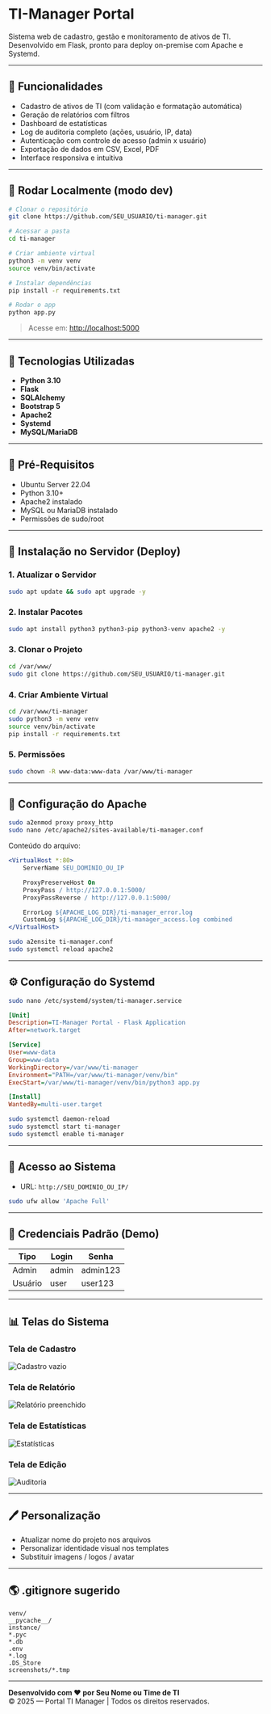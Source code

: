 # TI-Manager Portal

Sistema web de cadastro, gestão e monitoramento de ativos de TI. Desenvolvido em Flask, pronto para deploy on-premise com Apache e Systemd.

---

## 📌 Funcionalidades

- Cadastro de ativos de TI (com validação e formatação automática)
- Geração de relatórios com filtros
- Dashboard de estatísticas
- Log de auditoria completo (ações, usuário, IP, data)
- Autenticação com controle de acesso (admin x usuário)
- Exportação de dados em CSV, Excel, PDF
- Interface responsiva e intuitiva

---

## 🚀 Rodar Localmente (modo dev)

```bash
# Clonar o repositório
git clone https://github.com/SEU_USUARIO/ti-manager.git

# Acessar a pasta
cd ti-manager

# Criar ambiente virtual
python3 -m venv venv
source venv/bin/activate

# Instalar dependências
pip install -r requirements.txt

# Rodar o app
python app.py
```

> Acesse em: [http://localhost:5000](http://localhost:5000)

---

## 🔢 Tecnologias Utilizadas

- **Python 3.10**
- **Flask**
- **SQLAlchemy**
- **Bootstrap 5**
- **Apache2**
- **Systemd**
- **MySQL/MariaDB**

---

## 🔢 Pré-Requisitos

- Ubuntu Server 22.04
- Python 3.10+
- Apache2 instalado
- MySQL ou MariaDB instalado
- Permissões de sudo/root

---

## 📂 Instalação no Servidor (Deploy)

### 1. Atualizar o Servidor

```bash
sudo apt update && sudo apt upgrade -y
```

### 2. Instalar Pacotes

```bash
sudo apt install python3 python3-pip python3-venv apache2 -y
```

### 3. Clonar o Projeto

```bash
cd /var/www/
sudo git clone https://github.com/SEU_USUARIO/ti-manager.git
```

### 4. Criar Ambiente Virtual

```bash
cd /var/www/ti-manager
sudo python3 -m venv venv
source venv/bin/activate
pip install -r requirements.txt
```

### 5. Permissões

```bash
sudo chown -R www-data:www-data /var/www/ti-manager
```

---

## 🚧 Configuração do Apache

```bash
sudo a2enmod proxy proxy_http
sudo nano /etc/apache2/sites-available/ti-manager.conf
```

Conteúdo do arquivo:

```apache
<VirtualHost *:80>
    ServerName SEU_DOMINIO_OU_IP

    ProxyPreserveHost On
    ProxyPass / http://127.0.0.1:5000/
    ProxyPassReverse / http://127.0.0.1:5000/

    ErrorLog ${APACHE_LOG_DIR}/ti-manager_error.log
    CustomLog ${APACHE_LOG_DIR}/ti-manager_access.log combined
</VirtualHost>
```

```bash
sudo a2ensite ti-manager.conf
sudo systemctl reload apache2
```

---

## ⚙️ Configuração do Systemd

```bash
sudo nano /etc/systemd/system/ti-manager.service
```

```ini
[Unit]
Description=TI-Manager Portal - Flask Application
After=network.target

[Service]
User=www-data
Group=www-data
WorkingDirectory=/var/www/ti-manager
Environment="PATH=/var/www/ti-manager/venv/bin"
ExecStart=/var/www/ti-manager/venv/bin/python3 app.py

[Install]
WantedBy=multi-user.target
```

```bash
sudo systemctl daemon-reload
sudo systemctl start ti-manager
sudo systemctl enable ti-manager
```

---

## 🚪 Acesso ao Sistema

- URL: `http://SEU_DOMINIO_OU_IP/`

```bash
sudo ufw allow 'Apache Full'
```

---

## 📄 Credenciais Padrão (Demo)

| Tipo | Login | Senha |
|------|--------|--------|
| Admin | admin | admin123 |
| Usuário | user | user123 |

---

## 📊 Telas do Sistema

### Tela de Cadastro

![Cadastro vazio](public\screenshots\cadastro_vazio.png)

### Tela de Relatório

![Relatório preenchido](public/screenshots/relatorio_preenchido.png)

### Tela de Estatísticas

![Estatísticas](public/screenshots/estatisticas_preenchido.png)

### Tela de Edição

![Auditoria](public/screenshots/edicao_preenchido.png)

---

## 🖊️ Personalização

- Atualizar nome do projeto nos arquivos
- Personalizar identidade visual nos templates
- Substituir imagens / logos / avatar

---

## 🌎 .gitignore sugerido

```gitignore
venv/
__pycache__/
instance/
*.pyc
*.db
.env
*.log
.DS_Store
screenshots/*.tmp
```

---

**Desenvolvido com ❤️ por Seu Nome ou Time de TI**  
© 2025 — Portal TI Manager | Todos os direitos reservados.
